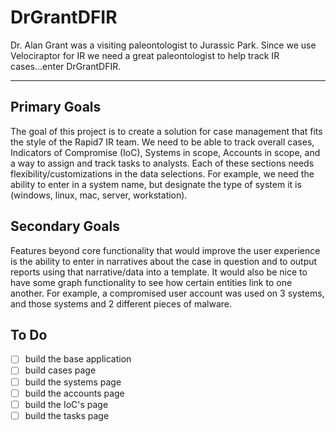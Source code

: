 # DrGrantDFIR
Dr. Alan Grant was a visiting paleontologist to Jurassic Park. Since we use Velociraptor for IR we need a great paleontologist to help track IR cases...enter DrGrantDFIR.

---

## Primary Goals
The goal of this project is to create a solution for case management that fits the style of the Rapid7 IR team. We need to be able to track overall cases, Indicators of Compromise (IoC), Systems in scope, Accounts in scope, and a way to assign and track tasks to analysts. Each of these sections needs flexibility/customizations in the data selections. For example, we need the ability to enter in a system name, but designate the type of system it is (windows, linux, mac, server, workstation).

## Secondary Goals
Features beyond core functionality that would improve the user experience is the ability to enter in narratives about the case in question and to output reports using that narrative/data into a template. It would also be nice to have some graph functionality to see how certain entities link to one another. For example, a compromised user account was used on 3 systems, and those systems and 2 different pieces of malware.

## To Do
- [ ] build the base application
- [ ] build cases page
- [ ] build the systems page
- [ ] build the accounts page
- [ ] build the IoC's page
- [ ] build the tasks page